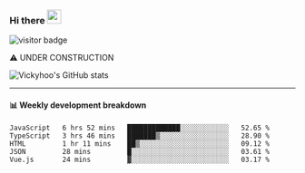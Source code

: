 ### Hi there <a href="https://www.gautamkrishnar.com/"><img src="https://media.giphy.com/media/hvRJCLFzcasrR4ia7z/giphy.gif" width="25px"></a>

![visitor badge](https://visitor-badge.glitch.me/badge?page_id=vickyhoo.vickyhoo&left_color=black&right_color=cornflowerblue)

⚠️ UNDER CONSTRUCTION

![Vickyhoo's GitHub stats](https://github-readme-stats.vercel.app/api?username=vickyhoo&theme=react&show_icons=true&count_private=true)

---

#### :bar_chart: Weekly development breakdown

<!--START_SECTION:waka-->

```text
JavaScript   6 hrs 52 mins   █████████████░░░░░░░░░░░░   52.65 %
TypeScript   3 hrs 46 mins   ███████▒░░░░░░░░░░░░░░░░░   28.90 %
HTML         1 hr 11 mins    ██▒░░░░░░░░░░░░░░░░░░░░░░   09.12 %
JSON         28 mins         █░░░░░░░░░░░░░░░░░░░░░░░░   03.61 %
Vue.js       24 mins         ▓░░░░░░░░░░░░░░░░░░░░░░░░   03.17 %
```

<!--END_SECTION:waka-->


<!--
**vickyhoo/vickyhoo** is a ✨ _special_ ✨ repository because its `README.md` (this file) appears on your GitHub profile.

Here are some ideas to get you started:

- 🔭 I’m currently working on ...
- 🌱 I’m currently learning ...
- 👯 I’m looking to collaborate on ...
- 🤔 I’m looking for help with ...
- 💬 Ask me about ...
- 📫 How to reach me: ...
- 😄 Pronouns: ...
- ⚡ Fun fact: ...
-->
